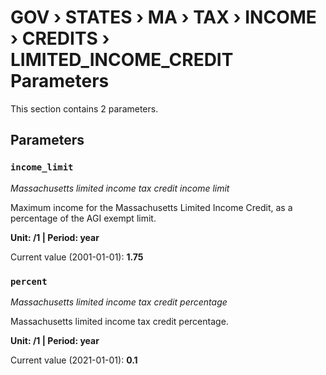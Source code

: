 # GOV › STATES › MA › TAX › INCOME › CREDITS › LIMITED_INCOME_CREDIT Parameters

This section contains 2 parameters.

## Parameters

### `income_limit`
*Massachusetts limited income tax credit income limit*

Maximum income for the Massachusetts Limited Income Credit, as a percentage of the AGI exempt limit.

**Unit: /1 | Period: year**

Current value (2001-01-01): **1.75**


### `percent`
*Massachusetts limited income tax credit percentage*

Massachusetts limited income tax credit percentage.

**Unit: /1 | Period: year**

Current value (2021-01-01): **0.1**

